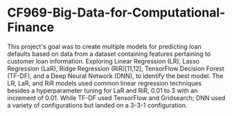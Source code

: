 # CF969-Big-Data-for-Computational-Finance


This project's goal was to create multiple models for predicting loan defaults based on data from a dataset containing features pertaining to customer loan information. Exploring Linear Regression (LR), Lasso Regression (LaR), Ridge Regression (RiR)[11,12], TensorFlow Decision Forest (TF-DF), and a Deep Neural Network (DNN), to identify the best model. The LR, LaR, and RiR models used common linear regression techniques besides a hyperparameter tuning for LaR and RiR, 0.01 to 3 with an increment of 0.01. While TF-DF used TensorFlow and Gridsearch; DNN used a variety of configurations but landed on a 3-3-1 configuration.
